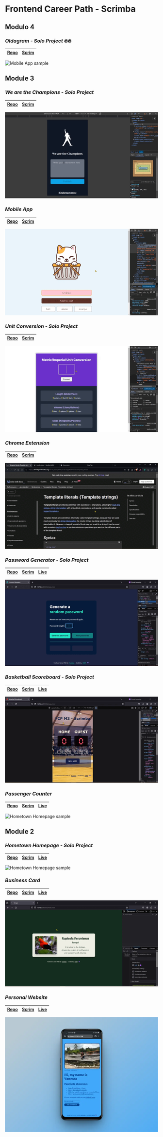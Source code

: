 # Frontend Career Path - Scrimba

## Modulo 4

### *Oldagram - Solo Project* 🔥🔥

| [Repo](https://github.com/mendez-v/fcp-oldagram) | [Scrim](https://scrimba.com/scrim/c6qBzbuK) |
| --- | --- |

![Mobile App sample](https://raw.githubusercontent.com/mendez-v/fcp-oldagram/main/assets/video/sample.gif)


## Module 3

### *We are the Champions - Solo Project*

| [Repo](https://github.com/mendez-v/champions) | [Scrim](https://scrimba.com/scrim/cEN2MRfN) |
| --- | --- |

![Mobile App sample](https://raw.githubusercontent.com/mendez-v/champions/main/assets/video/sample.gif)

### *Mobile App*

| [Repo](https://github.com/mendez-v/mobile-app) | [Scrim](https://scrimba.com/scrim/c7vGqbhV) |
| --- | --- |

![Mobile App sample](https://raw.githubusercontent.com/mendez-v/mobile-app/main/assets/video/sample.gif)

### *Unit Conversion - Solo Project*

| [Repo](https://github.com/mendez-v/unit-conversion) | [Scrim](https://scrimba.com/scrim/cVLv7kAM) |
| --- | --- |

![Unit Conversion sample](https://raw.githubusercontent.com/mendez-v/unit-conversion/main/assets/video/sample.gif)

### *Chrome Extension*

| [Repo](https://github.com/mendez-v/chrome-extension) | [Scrim](https://scrimba.com/scrim/c6qWkLcG) |
| --- | --- |

![Chrome Extension sample](https://raw.githubusercontent.com/mendez-v/chrome-extension/main/assets/video/sample.gif)

### *Password Generator - Solo Project*

| [Repo](https://github.com/mendez-v/password-generator) | [Scrim](https://scrimba.com/scrim/cENKGruK) | [Live](https://mendez-v.github.io/password-generator/) |
| --- | --- | --- |

![Password Generator sample](https://raw.githubusercontent.com/mendez-v/password-generator/main/assets/video/sample.gif)

### *Basketball Scoreboard - Solo Project*

| [Repo](https://github.com/mendez-v/basketball-scoreboard) | [Scrim](https://scrimba.com/scrim/c2vdzbhw) | [Live](https://mendez-v.github.io/basketball-scoreboard/) |
| --- | --- | --- |

![Basketball Scoreboard sample](https://raw.githubusercontent.com/mendez-v/basketball-scoreboard/main/assets/video/sample.gif)

### *Passenger Counter*

| [Repo](https://github.com/mendez-v/passenger-counter) | [Scrim](https://scrimba.com/scrim/cBerPytw) | [Live](https://mendez-v.github.io/passenger-counter/) |
| --- | --- | --- |

![Hometown Homepage sample](https://raw.githubusercontent.com/mendez-v/passenger-counter/main/assets/video/sample.gif)


## Module 2

### *Hometown Homepage - Solo Project*

| [Repo](https://github.com/mendez-v/hometown-homepage) | [Scrim](https://scrimba.com/scrim/c6rkzbt3) | [Live](https://mendez-v.github.io/hometown-homepage/) |
| --- | --- | --- |

![Hometown Homepage sample](https://raw.githubusercontent.com/mendez-v/hometown-homepage/main/assets/video/sample.gif)

### *Business Card*

| [Repo](https://github.com/mendez-v/business-card) | [Scrim](https://scrimba.com/scrim/cbGdgwf4) | [Live](https://mendez-v.github.io/business-card/) |
| --- | --- | --- |

![Business Card sample](https://raw.githubusercontent.com/mendez-v/business-card/main/assets/video/sample.gif)

### *Personal Website*

| [Repo](https://github.com/mendez-v/personal-website) | [Scrim](https://scrimba.com/scrim/c8p46mu3) | [Live](https://mendez-v.github.io/personal-website/) |
| --- | --- | --- |

![Personal Website sample](https://raw.githubusercontent.com/mendez-v/personal-website/main/assets/image/mobile-preview.webp)


